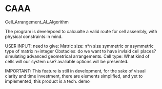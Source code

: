 # CAAA
Cell_Arrangement_AI_Algorithm

The program is develepoed to calcualte a valid route for cell assembly,
with physical constraints in mind.

USER INPUT: need to give:
Matric size: n*n size symmetric or asymmetric type of matrix n=integer
Obstacles: do we want to have invlaid cell places? simulating advanced 
geometrical arrangements.
Cell type: What kind of cells will our system use? avaliable options 
will be presented.

IMPORTANT: This feature is still in development, for the sake of visual 
clarity and time investment, there are elements simplified, and yet to 
implemented, this product is a tech. demo